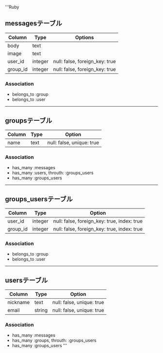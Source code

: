 '''Ruby
## messagesテーブル
|Column|Type|Options|
|------|----|-------|
|body|text||
|image|text||
|user_id|integer|null: false, foreign_key: true|
|group_id|integer|null: false, foreign_key: true|

### Association
- belongs_to :group
- belongs_to :user

***

## groupsテーブル
|Column|Type|Option|
|------|----|------|
|name|text|null: false, unique: true|

### Association
- has_many :messages
- has_many :users, throuth: :groups_users
- has_many :groups_users

***

## groups_usersテーブル
|Column|Type|Option|
|------|----|------|
|user_id|integer|null: false, foreign_key: true, index: true|
|group_id|integer|null: false, foreign_key: true, index: true|

### Association
- belongs_to :group
- belongs_to :user

***

## usersテーブル
|Column|Type|Option|
|------|----|------|
|nickname|text|null: false, unique: true|
|email|string|null: false, unique: true|

### Association
- has_many :messages
- has_many :groups, throuth: :groups_users
- has_many :groups_users
'''

